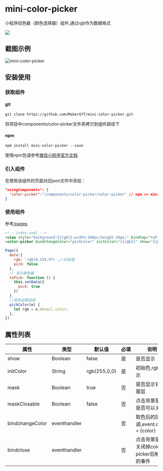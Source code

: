 # mini-color-picker

小程序拾色器（颜色选择器）组件,通过rgb作为数据格式

[![](https://img.shields.io/npm/v/mini-color-picker.svg)](https://www.npmjs.com/package/mini-color-picker/)

## 截图示例

![mini-color-picker](https://imgkr.cn-bj.ufileos.com/b136c18d-9142-4476-8779-cb0a34fa7bef.png)

## 安装使用
### 获取组件
#### git

```
git clone https://github.com/MakerGYT/mini-color-picker.git
```
将项目中components/color-picker文件夹拷贝到组件路径下
#### npm

```
npm install mini-color-picker --save
```
使用npm包请参考[微信小程序官方文档](https://developers.weixin.qq.com/miniprogram/dev/devtools/npm.html)

### 引入组件
在使用该组件的页面对应json文件中添加：
```json
"usingComponents": {
  "color-picker":"/components/color-picker/color-picker" // npm => mini-color-picker/color-picker
}
```
### 使用组件
参考[/pages](https://github.com/makergyt/mini-color-picker/tree/master/pages)
```html
<!-- index.wxml -->
<view style="background:{{rgb}};width:100px;height:24px;" bindtap="toPick"></view>
<color-picker bindchangeColor="pickColor" initColor="{{rgb}}" show="{{pick}}" />
```
```js
Page({
  data:{
    rgb: 'rgb(0,154,97)',//初始值
    pick: false
  },
  // 显示取色器
  toPick: function () {
    this.setData({
      pick: true
    })
  },
  //取色结果回调
  pickColor(e) {
    let rgb = e.detail.color;
  },
}) 
```
## 属性列表
| 属性 |类型| 默认值|必填|说明|
| -- | --|--|--|--|
| show | Boolean | false | 是 |是否显示 |
|initColor| String | rgb(255,0,0)| 是　|初始色,rgb表示|
|mask | Boolean |true | 否 |是否显示背景蒙层|
| maskClosable | Boolean | false | 否 |点击背景蒙层是否可以关闭 |
|bindchangeColor|eventhandler| | 否 | 取色后的回调,event.detail = {color} |
|bindclose|eventhandler||否| 点击背景蒙层关闭掉color-picker后触发的事件|